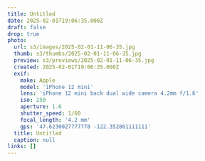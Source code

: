 ```yaml
---
title: Untitled
date: 2025-02-01T19:06:35.000Z
draft: false
drop: true
photo:
  url: s3/images/2025-02-01-11-06-35.jpg
  thumb: s3/thumbs/2025-02-01-11-06-35.jpg
  preview: s3/previews/2025-02-01-11-06-35.jpg
  created: 2025-02-01T19:06:35.000Z
  exif:
    make: Apple
    model: 'iPhone 12 mini'
    lens: 'iPhone 12 mini back dual wide camera 4.2mm f/1.6'
    iso: 250
    aperture: 1.6
    shutter_speed: 1/60
    focal_length: '4.2 mm'
    gps: '47.6230027777778 -122.352861111111'
  title: Untitled
  caption: null
links: []
---
```


